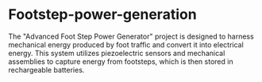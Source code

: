 # Footstep-power-generation
The "Advanced Foot Step Power Generator" project is designed to harness  mechanical energy produced by foot traffic and convert it into electrical  energy.   This system utilizes piezoelectric sensors and mechanical assemblies to  capture energy from footsteps, which is then stored in rechargeable batteries.
